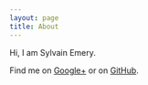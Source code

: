 ```yaml
---
layout: page
title: About
---
```


<span class="h-card">
Hi, I am <span class="p-fn"><span class="p-given-name">Sylvain</span> <span class="p-family-name">Emery</span></span>.

Find me on <a class="u-url" href="https://plus.google.com/+SylvainEmery" target="_blank">Google+</a> or on <a href="https://github.com/sylvainemery/" target="_blank">GitHub</a>.
</span>